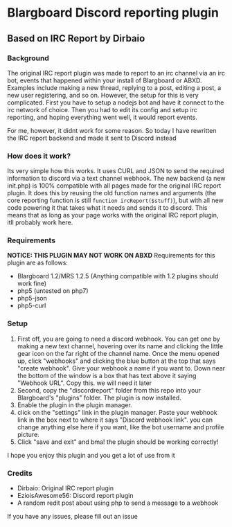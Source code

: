 # Blargboard Discord reporting plugin
## Based on IRC Report by Dirbaio
### Background
The original IRC report plugin was made to report to an irc channel via an irc bot, events that happened within your install of Blargboard or ABXD. Examples include making a new thread, replying to a post, editing a post, a new user registering, and so on. However, the setup for this is very complicated. First you have to setup a nodejs bot and have it connect to the irc network of choice. Then you had to edit its config and setup irc reporting, and hoping everything went well, it would report events.

For me, however, it didnt work for some reason. So today I have rewritten the IRC report backend and made it sent to Discord instead
### How does it work?
Its very simple how this works. It uses CURL and JSON to send the required information to discord via a text channel webhook. The new backend (a new init.php) is 100% compatible with all pages made for the original IRC report plugin.
It does this by reusing the old function names and arguments (the core reporting function is still ```function ircReport($stuff)```), but with all new code powering it that takes what it needs and sends it to discord. This means that as long as your page works with the original IRC report plugin, itll probably work here.

### Requirements
**NOTICE: THIS PLUGIN MAY NOT WORK ON ABXD**
Requirements for this plugin are as follows:
 * Blargboard 1.2/MRS 1.2.5 (Anything compatible with 1.2 plugins should work fine)
 * php5 (untested on php7)
 * php5-json
 * php5-curl

### Setup
 1. First off, you are going to need a discord webhook. You can get one by making a new text channel, hovering over its name and clicking the little gear icon on the far right of the channel name. Once the menu opened up, click "webhooks" and clicking the blue button at the top that says "create webhook". Give your webhook a name if you want to. Down near the bottom of the window is a box that has text above it saying "Webhook URL". Copy this. we will need it later
 2. Second, copy the "discordreport" folder from this repo into your Blargboard's "plugins" folder. The plugin is now installed.
 3. Enable the plugin in the plugin manager.
 4. click on the "settings" link in the plugin manager. Paste your webhook link in the box next to where it says "Discord webhook link". you can change anything else here if you want, like the bot username and profile picture.
 5. Click "save and exit" and bma! the plugin should be working correctly!
 
I hope you enjoy this plugin and you get a lot of use from it
 
### Credits
 * Dirbaio: Original IRC report plugin
 * EzioisAwesome56: Discord report plugin
 * A random redit post about using php to send a message to a webhook
 
 
 If you have any issues, please fill out an issue